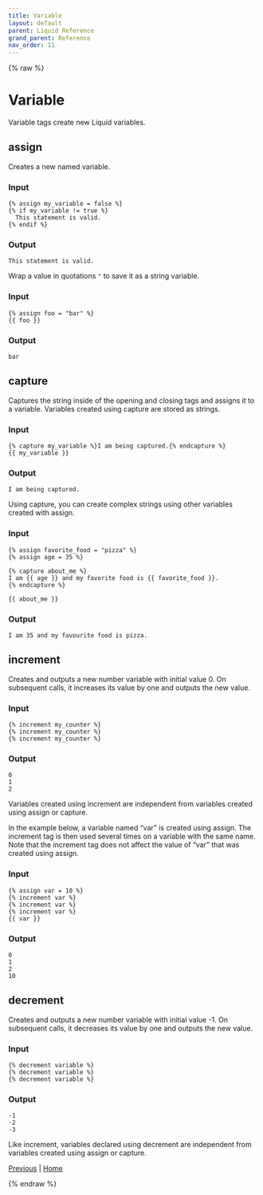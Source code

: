 ```yaml
---
title: Variable
layout: default
parent: Liquid Reference
grand_parent: Reference
nav_order: 11
---
```

{% raw %}
# Variable
Variable tags create new Liquid variables.

## assign
Creates a new named variable.

### Input

```liquid
{% assign my_variable = false %}
{% if my_variable != true %}
  This statement is valid.
{% endif %}
```

### Output

```
This statement is valid.
```

Wrap a value in quotations ```"``` to save it as a string variable.

### Input

```liquid
{% assign foo = "bar" %}
{{ foo }}
```

### Output

```
bar
```

## capture
Captures the string inside of the opening and closing tags and assigns it to a variable. Variables created using capture are stored as strings.

### Input

```liquid
{% capture my_variable %}I am being captured.{% endcapture %}
{{ my_variable }}
```

### Output

```
I am being captured.
```

Using capture, you can create complex strings using other variables created with assign.

### Input

```liquid
{% assign favorite_food = "pizza" %}
{% assign age = 35 %}

{% capture about_me %}
I am {{ age }} and my favorite food is {{ favorite_food }}.
{% endcapture %}

{{ about_me }}
```

### Output

```
I am 35 and my favourite food is pizza.
```

## increment
Creates and outputs a new number variable with initial value 0. On subsequent calls, it increases its value by one and outputs the new value.

### Input

```liquid
{% increment my_counter %}
{% increment my_counter %}
{% increment my_counter %}
```

### Output

```
0
1
2
```

Variables created using increment are independent from variables created using assign or capture.

In the example below, a variable named “var” is created using assign. The increment tag is then used several times on a variable with the same name. Note that the increment tag does not affect the value of “var” that was created using assign.

### Input

```liquid
{% assign var = 10 %}
{% increment var %}
{% increment var %}
{% increment var %}
{{ var }}
```

### Output

```
0
1
2
10
```

## decrement
Creates and outputs a new number variable with initial value -1. On subsequent calls, it decreases its value by one and outputs the new value.

### Input
```liquid
{% decrement variable %}
{% decrement variable %}
{% decrement variable %}
```

### Output

```
-1
-2
-3
```

Like increment, variables declared using decrement are independent from variables created using assign or capture.

[Previous](template.html) | [Home](README.html)

{% endraw %}